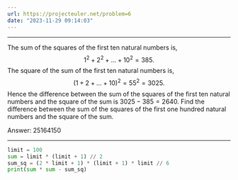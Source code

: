 ```yaml
---
url: https://projecteuler.net/problem=6
date: "2023-11-29 09:14:03"
---
```

---
The sum of the squares of the first ten natural numbers is,
$$1^2 + 2^2 + ... + 10^2 = 385.$$
The square of the sum of the first ten natural numbers is,
$$(1 + 2 + ... + 10)^2 = 55^2 = 3025.$$
Hence the difference between the sum of the squares of the first ten natural numbers and the square of the sum is $3025 - 385 = 2640$.
Find the difference between the sum of the squares of the first one hundred natural numbers and the square of the sum.

Answer: 25164150

---

```python
limit = 100
sum = limit * (limit + 1) // 2
sum_sq = (2 * limit + 1) * (limit + 1) * limit // 6
print(sum * sum - sum_sq)
```
